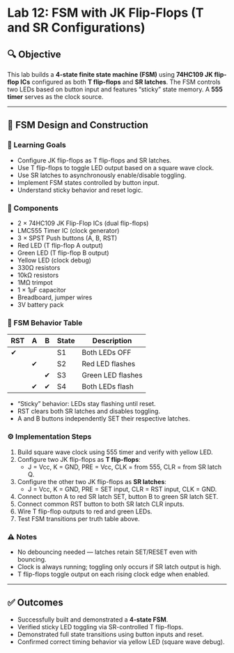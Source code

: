 # Lab 12: FSM with JK Flip-Flops (T and SR Configurations)

## 🔍 Objective

This lab builds a **4-state finite state machine (FSM)** using **74HC109 JK flip-flop ICs** configured as both **T flip-flops** and **SR latches**. The FSM controls two LEDs based on button input and features “sticky” state memory. A **555 timer** serves as the clock source.

---

## 🧪 FSM Design and Construction

### 🔧 Learning Goals

- Configure JK flip-flops as T flip-flops and SR latches.
- Use T flip-flops to toggle LED output based on a square wave clock.
- Use SR latches to asynchronously enable/disable toggling.
- Implement FSM states controlled by button input.
- Understand sticky behavior and reset logic.

### 🧱 Components

- 2 × 74HC109 JK Flip-Flop ICs (dual flip-flops)
- LMC555 Timer IC (clock generator)
- 3 × SPST Push buttons (A, B, RST)
- Red LED (T flip-flop A output)
- Green LED (T flip-flop B output)
- Yellow LED (clock debug)
- 330Ω resistors
- 10kΩ resistors
- 1MΩ trimpot
- 1 × 1µF capacitor
- Breadboard, jumper wires
- 3V battery pack

### 🧠 FSM Behavior Table

| RST | A | B | State | Description                          |
|-----|---|---|--------|--------------------------------------|
| ✔   |   |   | S1     | Both LEDs OFF                        |
|     | ✔ |   | S2     | Red LED flashes                      |
|     |   | ✔ | S3     | Green LED flashes                    |
|     | ✔ | ✔ | S4     | Both LEDs flash                      |

- “Sticky” behavior: LEDs stay flashing until reset.
- RST clears both SR latches and disables toggling.
- A and B buttons independently SET their respective latches.

### ⚙️ Implementation Steps

1. Build square wave clock using 555 timer and verify with yellow LED.
2. Configure two JK flip-flops as **T flip-flops**:
   - J = Vcc, K = GND, PRE = Vcc, CLK = from 555, CLR = from SR latch Q.
3. Configure the other two JK flip-flops as **SR latches**:
   - J = Vcc, K = GND, PRE = SET input, CLR = RST input, CLK = GND.
4. Connect button A to red SR latch SET, button B to green SR latch SET.
5. Connect common RST button to both SR latch CLR inputs.
6. Wire T flip-flop outputs to red and green LEDs.
7. Test FSM transitions per truth table above.

### ⚠️ Notes

- No debouncing needed — latches retain SET/RESET even with bouncing.
- Clock is always running; toggling only occurs if SR latch output is high.
- T flip-flops toggle output on each rising clock edge when enabled.

---

## ✅ Outcomes

- Successfully built and demonstrated a **4-state FSM**.
- Verified sticky LED toggling via SR-controlled T flip-flops.
- Demonstrated full state transitions using button inputs and reset.
- Confirmed correct timing behavior via yellow LED (square wave debug).
